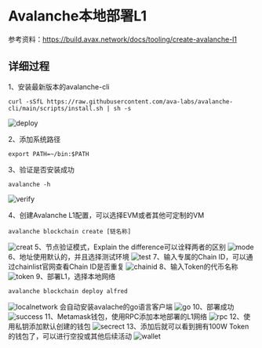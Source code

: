 # Avalanche本地部署L1

参考资料：https://build.avax.network/docs/tooling/create-avalanche-l1

## 详细过程

1、安装最新版本的avalanche-cli
```
curl -sSfL https://raw.githubusercontent.com/ava-labs/avalanche-cli/main/scripts/install.sh | sh -s
```
![deploy](./public/1.png)

2、添加系统路径
```
export PATH=~/bin:$PATH
```
3、验证是否安装成功
```
avalanche -h
```
![verify](./public/2.png)

4、创建Avalanche L1配置，可以选择EVM或者其他可定制的VM
```
avalanche blockchain create [链名称]
```
![creat](./public/3.png)
5、节点验证模式，Explain the difference可以诠释两者的区别
![mode](./public/4.png)
6、地址使用默认的，并且选择测试环境
![test](./public/5.png)
7、输入专属的Chain ID，可以通过chainlist官网查看Chain ID是否重复
![chainid](./public/6.png)
8、输入Token的代币名称
![token](./public/7.png)
9、部署L1，选择本地网络
```
avalanche blockchain deploy alfred
```
![localnetwork](./public/8.png)
会自动安装avalache的go语言客户端
![go](./public/9.png)
10、部署成功
![success](./public/10.png)
11、Metamask钱包，使用RPC添加本地部署的L1网络
![rpc](./public/11.png)
12、使用私钥添加默认创建的钱包
![secrect](./public/12.png)
13、添加后就可以看到拥有100W Token的钱包了，可以进行空投或其他后续活动
![wallet](./public/13.png)